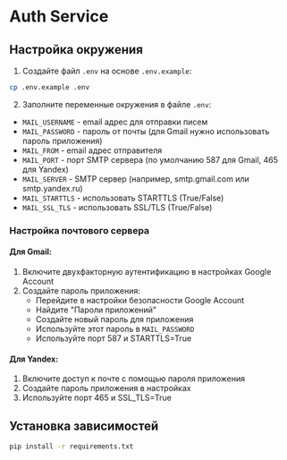 # Auth Service

## Настройка окружения

1. Создайте файл `.env` на основе `.env.example`:
```bash
cp .env.example .env
```

2. Заполните переменные окружения в файле `.env`:
- `MAIL_USERNAME` - email адрес для отправки писем
- `MAIL_PASSWORD` - пароль от почты (для Gmail нужно использовать пароль приложения)
- `MAIL_FROM` - email адрес отправителя
- `MAIL_PORT` - порт SMTP сервера (по умолчанию 587 для Gmail, 465 для Yandex)
- `MAIL_SERVER` - SMTP сервер (например, smtp.gmail.com или smtp.yandex.ru)
- `MAIL_STARTTLS` - использовать STARTTLS (True/False)
- `MAIL_SSL_TLS` - использовать SSL/TLS (True/False)

### Настройка почтового сервера

#### Для Gmail:
1. Включите двухфакторную аутентификацию в настройках Google Account
2. Создайте пароль приложения:
   - Перейдите в настройки безопасности Google Account
   - Найдите "Пароли приложений"
   - Создайте новый пароль для приложения
   - Используйте этот пароль в `MAIL_PASSWORD`
   - Используйте порт 587 и STARTTLS=True

#### Для Yandex:
1. Включите доступ к почте с помощью пароля приложения
2. Создайте пароль приложения в настройках
3. Используйте порт 465 и SSL_TLS=True

## Установка зависимостей
```bash
pip install -r requirements.txt
``` 